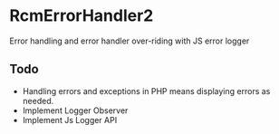 # RcmErrorHandler2 #

Error handling and error handler over-riding with JS error logger

## Todo ##

- Handling errors and exceptions in PHP means displaying errors as needed.
- Implement Logger Observer
- Implement Js Logger API

